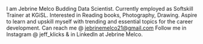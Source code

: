 I am Jebrine Melco
Budding Data Scientist.
Currently employed as Softskill Trainer at KGiSL.
Interested in Reading books, Photography, Drawing.
Aspire to learn and upskill myself with trending and essential topics for the career development.
Can reach me @ jebrinemelco21@gmail.com
Follow me in Instagram @ jeff_klicks & in LinkedIn at Jebrine Melco.
